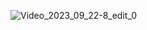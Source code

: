 ![Video_2023_09_22-8_edit_0](https://github.com/Poitreqm/Tap-Tap-Tap/assets/23151017/918d4096-d21c-4c39-bbbd-c2aff2fc03ce)
